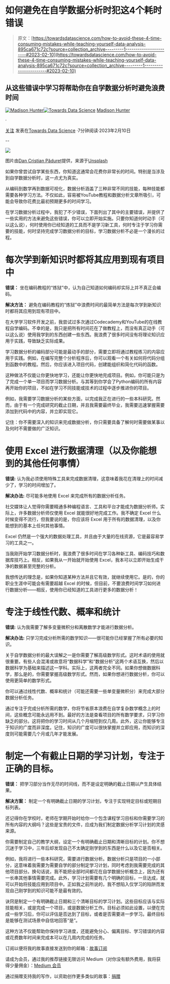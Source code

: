 # 如何避免在自学数据分析时犯这4个耗时错误

> 原文：[https://towardsdatascience.com/how-to-avoid-these-4-time-consuming-mistakes-while-teaching-yourself-data-analysis-895ca671c72c?source=collection_archive---------1-----------------------#2023-02-10](https://towardsdatascience.com/how-to-avoid-these-4-time-consuming-mistakes-while-teaching-yourself-data-analysis-895ca671c72c?source=collection_archive---------1-----------------------#2023-02-10)

## 从这些错误中学习将帮助你在自学数据分析时避免浪费时间

[](https://madison13.medium.com/?source=post_page-----895ca671c72c--------------------------------)[![Madison Hunter](../Images/fa84176a13175e75944b49e110b92e14.png)](https://madison13.medium.com/?source=post_page-----895ca671c72c--------------------------------)[](https://towardsdatascience.com/?source=post_page-----895ca671c72c--------------------------------)[![Towards Data Science](../Images/a6ff2676ffcc0c7aad8aaf1d79379785.png)](https://towardsdatascience.com/?source=post_page-----895ca671c72c--------------------------------) [Madison Hunter](https://madison13.medium.com/?source=post_page-----895ca671c72c--------------------------------)

·

[关注](https://medium.com/m/signin?actionUrl=https%3A%2F%2Fmedium.com%2F_%2Fsubscribe%2Fuser%2F6a8c6841e521&operation=register&redirect=https%3A%2F%2Ftowardsdatascience.com%2Fhow-to-avoid-these-4-time-consuming-mistakes-while-teaching-yourself-data-analysis-895ca671c72c&user=Madison+Hunter&userId=6a8c6841e521&source=post_page-6a8c6841e521----895ca671c72c---------------------post_header-----------) 发表在[Towards Data Science](https://towardsdatascience.com/?source=post_page-----895ca671c72c--------------------------------) ·7分钟阅读·2023年2月10日[](https://medium.com/m/signin?actionUrl=https%3A%2F%2Fmedium.com%2F_%2Fvote%2Ftowards-data-science%2F895ca671c72c&operation=register&redirect=https%3A%2F%2Ftowardsdatascience.com%2Fhow-to-avoid-these-4-time-consuming-mistakes-while-teaching-yourself-data-analysis-895ca671c72c&user=Madison+Hunter&userId=6a8c6841e521&source=-----895ca671c72c---------------------clap_footer-----------)

--

[](https://medium.com/m/signin?actionUrl=https%3A%2F%2Fmedium.com%2F_%2Fbookmark%2Fp%2F895ca671c72c&operation=register&redirect=https%3A%2F%2Ftowardsdatascience.com%2Fhow-to-avoid-these-4-time-consuming-mistakes-while-teaching-yourself-data-analysis-895ca671c72c&source=-----895ca671c72c---------------------bookmark_footer-----------)![](../Images/7f4c89dce80a4736e482ddde2d8e1e9d.png)

图片由[Dan Cristian Pădureț](https://unsplash.com/@dancristianpaduret?utm_source=medium&utm_medium=referral)提供，来源于[Unsplash](https://unsplash.com/?utm_source=medium&utm_medium=referral)

如果你曾尝试自学某些东西，你知道这通常会花费你非常长的时间。特别是当涉及到自学数据分析时，这一点尤为真实。

从编码到数学再到数据可视化，数据分析涵盖了三种非常不同的技能，每种技能都需要各种学习方法。不仅如此，容易被YouTube教程和数据分析文章所吸引，可能会导致你花费比最初预期更多的时间学习。

在学习数据分析过程中，我犯了不少错误，下面列出了其中的主要错误，并提供了一些实用的方法来避免这些错误，你可以立即开始实施。只要你知道何时动手（可以这么说），何时使用你已经知道的工具而不是学习新工具，何时专注于学习你需要的技能，何时坚持完成学习数据分析的目标，学习数据分析不必是一个漫长的过程。

# 每次学到新知识时都将其应用到现有项目中

**错误：** 坐在编码教程的“炼狱”中，认为自己知道如何编码却实际上并不真正会编码。

**解决方法：** 避免在编码教程的“炼狱”中浪费时间的最简单方法是每次学到新知识时都将其应用到现有项目中。

在大学学习软件开发之前，我尝试过多次通过Codecademy和YouTube的在线教程自学编码。不幸的是，我只是把所有时间花在了做教程上，而没有真正动手（可以这么说）使用我学到的东西创建一些东西。我浪费了很多时间没有将理论知识应用于实践，导致缺乏实际成果。

学习数据分析的编码部分可能是最动手的部分，需要立即将通过教程练习的内容应用于实践。例如，在编写完整个分析程序后，你可以观看一个有关如何将代码分组到函数中的教程。然后，你应该进入项目代码，创建能组织和简化代码的函数。

这种做法不仅能让你更快地学习，还能让你更快地完成项目。例如，你可能只是为了完成一个单一项目而学习数据分析。与其等到你学会了Python编码的所有内容再开始你的项目，不如在学习不同技能或技术的过程中逐步推进你的项目。

例如，我需要学习数据分析的某些方面，以完成我正在进行的一些本科研究。然而，由于有一个完成研究的截止日期，并且我需要最终毕业，我需要迅速掌握需要添加到代码中的内容，并立即实现它。

记住：你不需要深入的知识来完成数据分析，你只需要具备了解何时需要做某事以及何时不需要做的广泛知识。

# 使用 Excel 进行数据清理（以及你能想到的其他任何事情）

**错误:** 认为我必须使用特殊工具来完成数据清理，这意味着我花在清理上的时间减少了，学习的时间增加了。

**解决办法:** 尽可能多地使用 Excel 来完成所有的数据分析任务。

社交媒体让人觉得你需要精通多种编程语言、工具和平台才能成为数据分析师。实际上，许多数据分析师仅使用 Excel 就能很好地完成工作。我不确定 Excel 什么时候变得不流行，但我要说的是，你应该将 Excel 用于所有的数据清理，以及你能想到的基本上任何其他事情。

Excel 仍然是一个强大的数据处理工具，并且由于大量的在线资源，它是最容易学习的工具之一。

当我刚开始学习数据分析时，我浪费了很多时间在学习各种新工具、编码技巧和数据库技巧上。相反，如果我从一开始就开始使用 Excel，我本可以立即开始生成干净的数据甚至完整的分析。

我想传达的理念是，如果你知道某种方法并且它有效，就继续使用它。是的，你的职业生涯中可能会有需要超越 Excel 的时候，但目前，不要浪费时间学习如何进行数据分析——相反，使用你已经知道的工具进行更多的数据分析！

# 专注于线性代数、概率和统计

**错误:** 认为我需要了解多变量微积分和离散数学才能进行数据分析。

**解决办法:** 只学习完成分析所需的数学知识——很可能你已经掌握了所有必要的知识。

关于自学数据分析的最大误解之一是你需要了解高级数学形式。这时术语的使用就很重要。有些人会混淆或故意将“数据科学”和“数据分析”这两个术语互换，然后以数据科学为基础来描述这一学科。实际上，这两者完全不同。如果你想做数据科学，那么是的，你需要掌握高级数学形式。然而，如果你想进行数据分析，你可以使用更简单的数学形式。

你可以通过线性代数、概率和统计（可能还需要一些单变量微积分）来完成大部分数据分析任务。

通过专注于完成分析所需的数学，你将节省原本浪费在自学复杂数学概念上的时间，这些概念可能永远用不到。最好的方法是查看项目的所有数学要求，只学习你缺乏的部分。这将把你的学习时间从几个月缩短到仅几周。此外，这让你能够专注于知识的广度而非深度。记住，知识的广度可以很快掌握并立即应用，而知识的深度则可能需要几个月或几年才能发展。

# 制定一个有截止日期的学习计划，专注于正确的目标。

**错误：** 把学习部分当作无尽的时间线，而不是设定明确的截止日期以产生具体结果。

**解决方案：** 制定一个有明确截止日期的学习计划，专注于实现特定目标或短期目标列表。

还记得你在学校时，老师在学期开始时给你一个包含课程学习目标和你需要学习的所有内容的大纲吗？这些是宝贵的文件，应成为我们制定数据分析学习计划的灵感来源。

你需要制定自己的教学大纲，设定一个有明确截止日期和清晰目标的计划。你不想沉迷于学习中，三年后却发现自己不太确定刚学到的东西是什么以及它是否相关。

例如，我将进行一些本科研究，需要进行数据分析。数据分析只是项目的一小部分，这意味着我需要为需要自学的部分制定学习计划，同时考虑到我需要完成的其他项目部分。换句话说，我不能把全部时间都花在自学数据分析概念上，因为还有一长串其他事情需要完成。此外，学习计划需要有几个明确的目标，一旦达成，就可以开始将技能应用到项目中。正如我之前所说的，我不想陷入仅学习的陷阱而发现自己刚学到的知识可能不是最有效的。

诀窍是制定一个有明确截止日期和三个清晰目标的学习计划。这些目标应该与实际技能相关，或是完成一个项目，或是数据分析工作。目标必须如此设置，以便在完成一些学习后，你可以评估是否达到了目标，或者是否需要进一步学习。最终目标是能够在测试场景中自信地回答“是”。

这种方法不仅能帮助你保持学习进度，还能避免分心、偏离目标、学习错误的内容或花费数年时间来完成本可以在几周内完成的任务。

订阅以便将我的故事直接发送到你的邮箱：[故事订阅](https://madison13.medium.com/subscribe)

请成为会员，通过我的推荐链接无限访问 Medium（对你没有额外费用，我将获得少量佣金）：[Medium 会员](https://madison13.medium.com/membership)

通过捐赠支持我的写作，以资助创作更多类似的故事：[捐赠](https://ko-fi.com/madisonhunter13)

